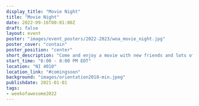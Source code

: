 ```yaml
---
display_title: "Movie Night"
title: "Movie Night"
date: 2022-09-16T00:01:00Z
draft: false
layout: event
poster: "images/event_posters/2022-2023/woa_movie_night.jpg"
poster_cover: "contain"
poster_position: "center"
short_description: "Come and enjoy a movie with new friends and lots of snacks."
start_time: "6:00 - 8:00 PM EDT"
location: "NI 4010"
location_link: "#comingsoon"
background: "images/orientation2018-min.jpeg"
publishdate: 2021-01-01
tags:
- weekofawesome2022
---
```

